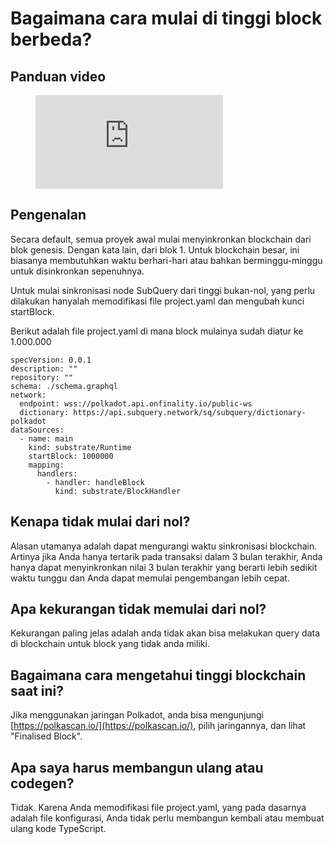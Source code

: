 # Bagaimana cara mulai di tinggi block berbeda?

## Panduan video

<figure class="video_container">
  <iframe src="https://www.youtube.com/embed/ZiNSXDMHmBk" frameborder="0" allowfullscreen="true"></iframe>
</figure>

## Pengenalan

Secara default, semua proyek awal mulai menyinkronkan blockchain dari blok genesis. Dengan kata lain, dari blok 1. Untuk blockchain besar, ini biasanya membutuhkan waktu berhari-hari atau bahkan berminggu-minggu untuk disinkronkan sepenuhnya.

Untuk mulai sinkronisasi node SubQuery dari tinggi bukan-nol, yang perlu dilakukan hanyalah memodifikasi file project.yaml dan mengubah kunci startBlock.

Berikut adalah file project.yaml di mana block mulainya sudah diatur ke 1.000.000

```shell
specVersion: 0.0.1
description: ""
repository: ""
schema: ./schema.graphql
network:
  endpoint: wss://polkadot.api.onfinality.io/public-ws
  dictionary: https://api.subquery.network/sq/subquery/dictionary-polkadot
dataSources:
  - name: main
    kind: substrate/Runtime
    startBlock: 1000000
    mapping:
      handlers:
        - handler: handleBlock
          kind: substrate/BlockHandler
```

## Kenapa tidak mulai dari nol?

Alasan utamanya adalah dapat mengurangi waktu sinkronisasi blockchain. Artinya jika Anda hanya tertarik pada transaksi dalam 3 bulan terakhir, Anda hanya dapat menyinkronkan nilai 3 bulan terakhir yang berarti lebih sedikit waktu tunggu dan Anda dapat memulai pengembangan lebih cepat.

## Apa kekurangan tidak memulai dari nol?

Kekurangan paling jelas adalah anda tidak akan bisa melakukan query data di blockchain untuk block yang tidak anda miliki.

## Bagaimana cara mengetahui tinggi blockchain saat ini?

Jika menggunakan jaringan Polkadot, anda bisa mengunjungi [https://polkascan.io/](https://polkascan.io/), pilih jaringannya, dan lihat "Finalised Block".

## Apa saya harus membangun ulang atau codegen?

Tidak. Karena Anda memodifikasi file project.yaml, yang pada dasarnya adalah file konfigurasi, Anda tidak perlu membangun kembali atau membuat ulang kode TypeScript.
